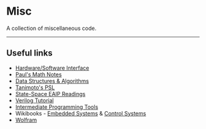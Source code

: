 # Misc
A collection of miscellaneous code.

----
## Useful links
* [Hardware/Software Interface](https://courses.cs.washington.edu/courses/cse351/18sp/schedule.html)
* [Paul's Math Notes](https://tutorial.math.lamar.edu/)
* [Data Structures & Algorithms](https://courses.cs.washington.edu/courses/cse373/19wi/)
* [Tanimoto's PSL](https://courses.cs.washington.edu/courses/cse415/18wi/uwnetid/Tanimoto-PSL.pdf)
* [State-Space EAIP Readings](https://courses.cs.washington.edu/courses/cse415/19wi/readings.html)
* [Verilog Tutorial](https://class.ece.uw.edu/469/hauck/documents/VerilogTutorial.pdf)
* [Intermediate Programming Tools](https://courses.cs.washington.edu/courses/cse374/18sp/calendar/lecturelist.html)
* Wikibooks - [Embedded Systems](https://en.wikibooks.org/wiki/Embedded_Systems) & [Control Systems](https://en.wikibooks.org/wiki/Control_Systems)
* [Wolfram](https://www.wolframalpha.com/)